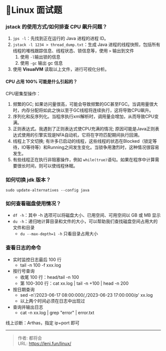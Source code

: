 # 🚩Linux 面试题


### jstack 的使用方式/如何排查 CPU 飙升问题？

<!--more-->

1. `jps -l`：先找到正在运行的 Java 进程的进程 ID。
2. `jstack -l 1234 > thread_dump.txt`：生成 Java 进程的线程快照，包括所有线程的堆栈跟踪信息、线程状态、锁信息等，使用 `>` 输出到文件
   1. 使用 `-l`输出锁的信息
   2. 使用 `-gc` 输出 gc 信息
3. 使用 **VisualVM** 读取以上文件，进行可视化分析。
#### CPU 占用 100% 可能是什么引起的？
CPU密集型操作：

1. 频繁的GC; 如果访问量很高，可能会导致频繁的GC甚至FGC。当调用量很大时，内存分配将如此之快以至于GC线程将连续执行，这将导致CPU飙升。
2. 序列化和反序列化。当程序执行xml解析时，调用量会增加，从而导致CPU变满。
3. 正则表达式。我遇到了正则表达式使CPU充满的情况; 原因可能是Java正则表达式使用的引擎实现是NFA自动机，它将在字符匹配期间执行回溯。
4. 线程上下文切换; 有许多已启动的线程，这些线程的状态在Blocked（锁定等待，IO等待等）和Running之间发生变化。当锁争用激烈时，这种情况很容易发生。
5. 有些线程正在执行非阻塞操作，例如 `while(true)`语句。如果在程序中计算需要很长时间，则可以使线程休眠。
### 如何切换 jdk 版本？
`sudo update-alternatives --config java`
### 如何查看磁盘使用情况？

- `df -h`：其中 -h 选项可以将磁盘大小、已用空间、可用空间以 GB 或 MB 显示
- `du -h`：递归地计算目录和文件的大小，可以帮助我们查找磁盘空间占用大的文件和目录
   - `du --max-depth=1 -h` 只看目录占用大小
### 查看日志的命令

- 实时监控日志最后 100 行
   - tail -n 100 -f xxx.log
- 按行号查询
   - 收尾 100 行：head/tail -n 100
   - 第 100-300 行：cat xx.log | tail -n +100 | head -n 200
- 按日期查询
   - sed -n'/2023-06-17 08:00:000/,/2023-06-23 17:00:000/p' xx.log
   - 以上两个时间必须在日志中出现过
- 查询并输出日志
   - cat -n xx.log | grep "error" | error.txt

线上诊断：Arthas，指定 ip+port 即可


---

> 作者: 都将会  
> URL: https://leni.fun/linux/  

